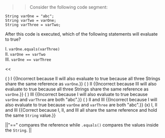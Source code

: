>>Consider the following code segment:
<pre><code class="java language-java">String varOne = "abc";
String varTwo = varOne;
String varThree = varTwo;
</code></pre>
<p>After this code is executed, which of the following statements will evaluate to true?</p>
<p>I.   <code>varOne.equals(varThree)</code><br/>
II.  <code>varOne == varTwo</code><br/>
III. <code>varOne == varThree</code> </p><<

( ) I {{Incorrect because II will also evaluate to true because all three Strings share the same reference as <code>varOne</code>.}}
( ) II {{Incorrect because III will also evaluate to true because all three Strings share the same reference as <code>varOne</code>.}}
( ) III {{Incorrect because I will also evaluate to true because <code>varOne</code> and <code>varThree</code> are both "abc".}}
( ) II and III {{Incorrect because I will also evaluate to true because <code>varOne</code> and <code>varThree</code> are both "abc".}}
(x) I, II and III {{Correct because I, II, and III all share the same reference and hold the same <code>String</code> value.}}

||"==" compares the reference while <code>.equals()</code> compares the values inside the <code>String</code>. ||

